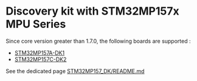 
# Discovery kit with STM32MP157x MPU Series

Since core version greater than 1.7.0, the following boards are supported :

* [STM32MP157A-DK1](https://www.st.com/en/evaluation-tools/stm32mp157a-dk1.html)
* [STM32MP157C-DK2](https://www.st.com/en/evaluation-tools/stm32mp157c-dk2.html)

See the dedicated page [STM32MP157_DK/README.md](https://github.com/stm32duino/Arduino_Core_STM32/blob/master/variants/STM32MP157_DK/README.md)
